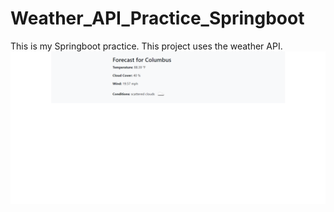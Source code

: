 # Weather_API_Practice_Springboot

This is my Springboot practice. This project uses the weather API.
<img src='https://github.com/DelvonRH/Weather_API_Practice_Springboot/blob/main/Screenshot%202022-07-24%20130750.png' title='Image Of Websitte' width='' alt='Image Of Website' />
